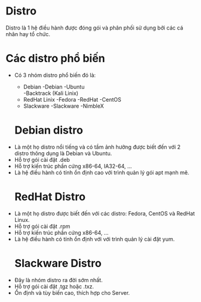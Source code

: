 # Distro
Distro là 1 hệ điều hành được đóng gói và phân phối sử dụng bởi các cá nhân hay tổ chức.
# Các distro phổ biến
   * Có 3 nhóm distro phổ biến đó là: 
       + Debian
          -Debian
          -Ubuntu            
          -Backtrack (Kali Linix)
       + RedHat Linix
          -Fedora
          -RedHat
          -CentOS
       + Slackware
          -Slackware
          -NimbleX
      
      # Debian distro
   - Là một họ distro nổi tiếng và có tầm ảnh hưởng được biết đến với 2 distro thông dụng là Debian và Ubuntu.
   - Hỗ trợ gói cài đặt .deb
   - Hỗ trợ kiến trúc phần cứng x86-64, IA32-64, ...
   - Là hệ điều hành có tính ổn định cao với trình quản lý gói apt mạnh mẽ.
      # RedHat Distro
   - Là một họ distro được biết đến với các distro: Fedora, CentOS và RedHat Linux.
   - Hỗ trợ gói cài đặt .rpm
   - Hỗ trợ kiến trúc phần cứng x86-64, ...
   - Là hệ điều hành có tính ổn định với với trình quản lý cài đặt yum.
      # Slackware Distro
   - Đây là nhóm distro ra đời sớm nhất.
   - Hỗ trợ gói cài đặt .tgz hoặc .txz.
   - Ổn định và tùy biến cao, thích hợp cho Server.
   
